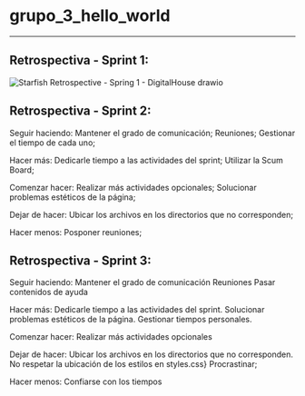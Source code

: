# grupo_3_hello_world

-----

## Retrospectiva - Sprint 1:

![Starfish Retrospective - Spring 1 - DigitalHouse drawio](https://user-images.githubusercontent.com/65306461/165633146-10d6e122-f20f-4c07-932e-a4628bd95288.png)

## Retrospectiva - Sprint 2:

Seguir haciendo: 
  Mantener el grado de comunicación; 
  Reuniones;
  Gestionar el tiempo de cada uno;

Hacer más:
  Dedicarle tiempo a las actividades del sprint;
  Utilizar la Scum Board;

Comenzar hacer:
  Realizar más actividades opcionales;
  Solucionar problemas estéticos de la página;

Dejar de hacer:
  Ubicar los archivos en los directorios que no corresponden;

Hacer menos:
  Posponer reuniones;

## Retrospectiva - Sprint 3:

Seguir haciendo: 
  Mantener el grado de comunicación
  Reuniones
  Pasar contenidos de ayuda
		
Hacer más:
 Dedicarle tiempo a las actividades del sprint.
 Solucionar problemas estéticos de la página.
 Gestionar tiempos personales.

Comenzar hacer:
  Realizar más actividades opcionales

Dejar de hacer:
 Ubicar los archivos en los directorios que no corresponden.
 No respetar la ubicación de los estilos en styles.css}
 Procrastinar;

Hacer menos:
  Confiarse con los tiempos
 
